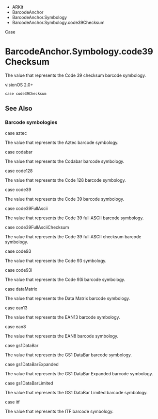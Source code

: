 

- ARKit
- BarcodeAnchor
- BarcodeAnchor.Symbology
-  BarcodeAnchor.Symbology.code39Checksum 

Case

# BarcodeAnchor.Symbology.code39Checksum

The value that represents the Code 39 checksum barcode symbology.

visionOS 2.0+

``` source
case code39Checksum
```

## See Also

### Barcode symbologies

case aztec

The value that represents the Aztec barcode symbology.

case codabar

The value that represents the Codabar barcode symbology.

case code128

The value that represents the Code 128 barcode symbology.

case code39

The value that represents the Code 39 barcode symbology.

case code39FullAscii

The value that represents the Code 39 full ASCII barcode symbology.

case code39FullAsciiChecksum

The value that represents the Code 39 full ASCII checksum barcode symbology.

case code93

The value that represents the Code 93 symbology.

case code93i

The value that represents the Code 93i barcode symbology.

case dataMatrix

The value that represents the Data Matrix barcode symbology.

case ean13

The value that represents the EAN13 barcode symbology.

case ean8

The value that represents the EAN8 barcode symbology.

case gs1DataBar

The value that represents the GS1 DataBar barcode symbology.

case gs1DataBarExpanded

The value that represents the GS1 DataBar Expanded barcode symbology.

case gs1DataBarLimited

The value that represents the GS1 DataBar Limited barcode symbology.

case itf

The value that represents the ITF barcode symbology.

